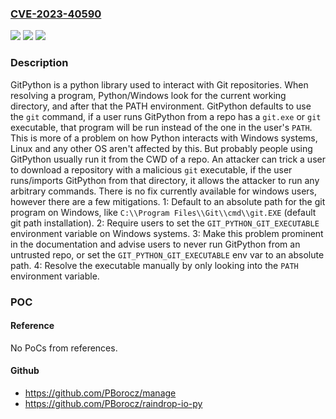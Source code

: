 ### [CVE-2023-40590](https://cve.mitre.org/cgi-bin/cvename.cgi?name=CVE-2023-40590)
![](https://img.shields.io/static/v1?label=Product&message=GitPython&color=blue)
![](https://img.shields.io/static/v1?label=Version&message=%3D%20%3C%3D%203.1.32%20&color=brighgreen)
![](https://img.shields.io/static/v1?label=Vulnerability&message=CWE-426%3A%20Untrusted%20Search%20Path&color=brighgreen)

### Description

 GitPython is a python library used to interact with Git repositories. When resolving a program, Python/Windows look for the current working directory, and after that the PATH environment. GitPython defaults to use the `git` command, if a user runs GitPython from a repo has a `git.exe` or `git` executable, that program will be run instead of the one in the user's `PATH`. This is more of a problem on how Python interacts with Windows systems, Linux and any other OS aren't affected by this. But probably people using GitPython usually run it from the CWD of a repo. An attacker can trick a user to download a repository with a malicious `git` executable, if the user runs/imports GitPython from that directory, it allows the attacker to run any arbitrary commands. There is no fix currently available for windows users, however there are a few mitigations. 1: Default to an absolute path for the git program on Windows, like `C:\\Program Files\\Git\\cmd\\git.EXE` (default git path installation). 2: Require users to set the `GIT_PYTHON_GIT_EXECUTABLE` environment variable on Windows systems. 3: Make this problem prominent in the documentation and advise users to never run GitPython from an untrusted repo, or set the `GIT_PYTHON_GIT_EXECUTABLE` env var to an absolute path. 4: Resolve the executable manually by only looking into the `PATH` environment variable.

### POC

#### Reference
No PoCs from references.

#### Github
- https://github.com/PBorocz/manage
- https://github.com/PBorocz/raindrop-io-py

